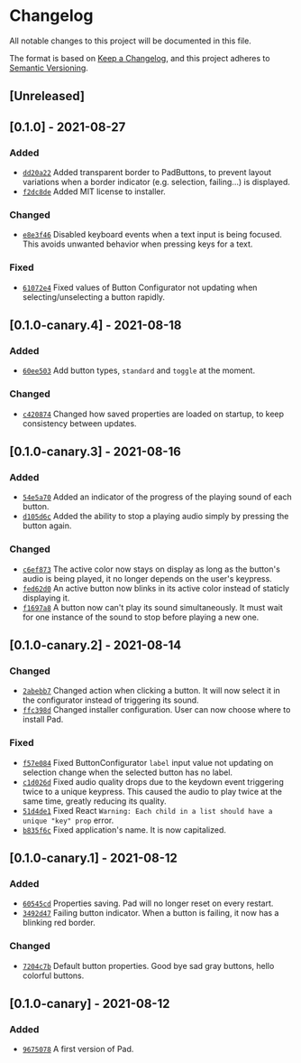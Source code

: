 # Changelog
All notable changes to this project will be documented in this file.

The format is based on [Keep a Changelog](https://keepachangelog.com/en/1.0.0/),
and this project adheres to [Semantic Versioning](https://semver.org/spec/v2.0.0.html).

## [Unreleased]
## [0.1.0] - 2021-08-27
### Added
 - [`dd20a22`](https://github.com/hickatheworld/pad/commit/dd20a22) Added transparent border to PadButtons, to prevent layout variations when a border indicator (e.g. selection, failing...) is displayed.
 - [`f2dc8de`](https://github.com/hickatheworld/pad/commit/f2dc8de) Added MIT license to installer.
### Changed
 - [`e8e3f46`](https://github.com/hickatheworld/pad/commit/e8e3f46) Disabled keyboard events when a text input is being focused. This avoids unwanted behavior when pressing keys for a text.
### Fixed
 - [`61072e4`](https://github.com/hickatheworld/pad/commit/61072e4) Fixed values of Button Configurator not updating when selecting/unselecting a button rapidly.
## [0.1.0-canary.4] - 2021-08-18
### Added
 - [`60ee503`](https://github.com/hickatheworld/pad/commit/60ee503) Add button types, `standard` and `toggle` at the moment.
### Changed
 - [`c420874`](https://github.com/hickatheworld/pad/commit/c420874) Changed how saved properties are loaded on startup, to keep consistency between updates.
## [0.1.0-canary.3] - 2021-08-16
### Added
 - [`54e5a70`](https://github.com/hickatheworld/pad/commit/54e5a70) Added an indicator of the progress of the playing sound of each button.
 - [`d105d6c`](https://github.com/hickatheworld/pad/commit/d105d6c) Added the ability to stop a playing audio simply by pressing the button again.
### Changed
 - [`c6ef873`](https://github.com/hickatheworld/pad/commit/c6ef873) The active color now stays on display as long as the button's audio is being played, it no longer depends on the user's keypress.
 - [`fed62d0`](https://github.com/hickatheworld/pad/commit/fed62d0) An active button now blinks in its active color instead of staticly displaying it.
 - [`f1697a8`](https://github.com/hickatheworld/pad/commit/f1697a8) A button now can't play its sound simultaneously. It must wait for one instance of the sound to stop before playing a new one.
## [0.1.0-canary.2] - 2021-08-14
### Changed
 - [`2abebb7`](https://github.com/hickatheworld/pad/commit/2abebb7) Changed action when clicking a button. It will now select it in the configurator instead of triggering its sound.
 - [`ffc398d`](https://github.com/hickatheworld/pad/commit/ffc398d) Changed installer configuration. User can now choose where to install Pad.
### Fixed
 - [`f57e084`](https://github.com/hickatheworld/pad/commit/f57e084) Fixed ButtonConfigurator `label` input value not updating on selection change when the selected button has no label.
 - [`c1d026d`](https://github.com/hickatheworld/pad/commit/c1d026d) Fixed audio quality drops due to the keydown event triggering twice to a unique keypress. This caused the audio to play twice at the same time, greatly reducing its quality.
 - [`51d4de1`](https://github.com/hickatheworld/pad/commit/51d4de1) Fixed React `Warning: Each child in a list should have a unique "key" prop` error. 
 - [`b835f6c`](https://github.com/hickatheworld/pad/commit/b835f6c) Fixed application's name. It is now capitalized.
## [0.1.0-canary.1] - 2021-08-12
### Added
 - [`60545cd`](https://github.com/hickatheworld/pad/commit/60545cd) Properties saving. Pad will no longer reset on every restart.
 - [`3492d47`](https://github.com/hickatheworld/pad/commit/3492d47) Failing button indicator. When a button is failing, it now has a blinking red border.
### Changed
 - [`7204c7b`](https://github.com/hickatheworld/pad/commit/7204c7b) Default button properties. Good bye sad gray buttons, hello colorful buttons.
## [0.1.0-canary] - 2021-08-12
### Added
 - [`9675078`](https://github.com/hickatheworld/pad/commit/9675078) A first version of Pad.
